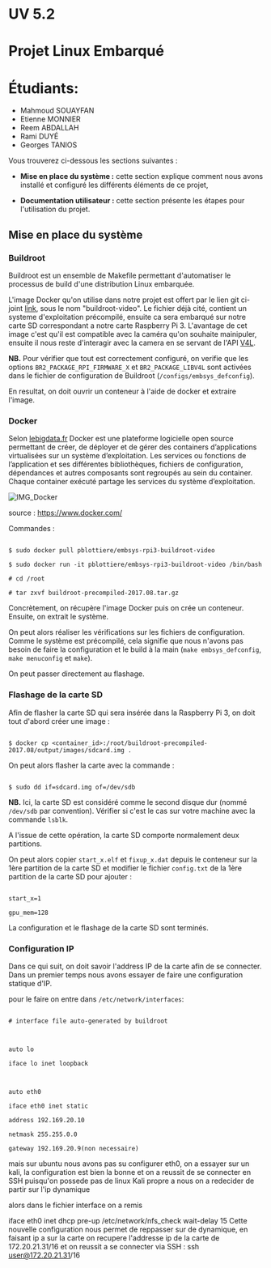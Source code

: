 # UV 5.2
# Projet Linux Embarqué
# Étudiants:

   - Mahmoud SOUAYFAN
   - Etienne MONNIER
   - Reem ABDALLAH
   - Rami DUYÉ
   - Georges TANIOS


Vous trouverez ci-dessous les sections suivantes :

- ****Mise en place du système :**** cette section explique comment nous avons installé et configuré les différents éléments de ce projet,

- ****Documentation utilisateur :**** cette section présente les étapes pour l'utilisation du projet.

  

## Mise en place du système

  

### Buildroot

Buildroot est un ensemble de Makefile permettant d'automatiser le processus de build d'une distribution Linux embarquée.

  
L'image Docker qu'on utilise dans notre projet est offert par le lien git ci-joint [link](https://github.com/pblottiere/embsys/tree/master/labs/rpi3/docker), sous le nom "buildroot-video". Le fichier déjà cité, contient un systeme d'exploitation précompilé, ensuite ca sera embarqué sur notre carte SD correspondant a notre carte Raspberry Pi 3.
L'avantage de cet image c'est qu'il est compatible avec la caméra qu'on souhaite mainipuler, ensuite il nous reste d'interagir avec la camera en se servant de l'API [V4L](https://github.com/twam/v4l2grab).


****NB.**** Pour vérifier que tout est correctement configuré, on verifie que les options `BR2_PACKAGE_RPI_FIRMWARE_X`  et `BR2_PACKAGE_LIBV4L` sont activées dans le fichier de configuration de Buildroot (`/configs/embsys_defconfig`).

En resultat, on doit ouvrir un conteneur à l'aide de docker et extraire l'image.
  

### Docker

Selon [lebigdata.fr](https://www.lebigdata.fr/docker-definition) Docker est une plateforme logicielle open source permettant de créer, de déployer et de gérer des containers d’applications virtualisées sur un système d’exploitation. Les services ou fonctions de l’application et ses différentes bibliothèques, fichiers de configuration, dépendances et autres composants sont regroupés au sein du container. Chaque container exécuté partage les services du système d’exploitation.

![IMG_Docker](https://www.docker.com/sites/default/files/d8/2018-11/docker-containerized-and-vm-transparent-bg.png)

source : https://www.docker.com/

  

Commandes :

```

$ sudo docker pull pblottiere/embsys-rpi3-buildroot-video

$ sudo docker run -it pblottiere/embsys-rpi3-buildroot-video /bin/bash

# cd /root

# tar zxvf buildroot-precompiled-2017.08.tar.gz

```

Concrètement, on récupère l'image Docker puis on crée un conteneur. Ensuite, on extrait le système.

On peut alors réaliser les vérifications sur les fichiers de configuration. Comme le système est précompilé, cela signifie que nous n'avons pas besoin de faire la configuration et le build à la main (`make embsys_defconfig`, `make menuconfig` et `make`). 

On peut passer directement au flashage.


### Flashage de la carte SD

Afin de flasher la carte SD qui sera insérée dans la Raspberry Pi 3, on doit tout d'abord créer une image :

```

$ docker cp <container_id>:/root/buildroot-precompiled-2017.08/output/images/sdcard.img .

```

On peut alors flasher la carte avec la commande :

```

$ sudo dd if=sdcard.img of=/dev/sdb

```

****NB.**** Ici, la carte SD est considéré comme le second disque dur (nommé `/dev/sdb` par convention). Vérifier si c'est le cas sur votre machine avec la commande `lsblk`.

  

A l'issue de cette opération, la carte SD comporte normalement deux partitions.

On peut alors copier `start_x.elf` et `fixup_x.dat` depuis le conteneur sur la 1ère partition de la carte SD et modifier le fichier `config.txt` de la 1ère partition de la carte SD pour ajouter :

````

start_x=1

gpu_mem=128

````

La configuration et le flashage de la carte SD sont terminés.

  

### Configuration IP

Dans ce qui suit, on doit savoir l'address IP de la carte afin de se connecter.
Dans un premier temps nous avons essayer de faire une configuration statique d'IP.
  
pour le faire on entre dans  `/etc/network/interfaces`:

```

# interface file auto-generated by buildroot

  

auto lo

iface lo inet loopback

  

auto eth0

iface eth0 inet static

address 192.169.20.10

netmask 255.255.0.0

gateway 192.169.20.9(non necessaire)

```
mais sur ubuntu nous avons pas su configurer eth0, on a essayer sur un kali, la configuration est bien la bonne et 
on a reussit de se connecter en SSH puisqu'on possede pas de linux Kali propre a nous on a redecider de partir sur l'ip dynamique

alors dans le fichier interface on a remis 

 iface eth0 inet dhcp 
 pre-up /etc/network/nfs_check
 wait-delay 15 
Cette nouvelle configuration nous permet de reppasser sur de dynamique, en faisant ip a sur la carte on recupere l'addresse ip de la carte de 172.20.21.31/16
et on reussit a se connecter via SSH : ssh user@172.20.21.31/16
